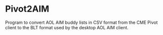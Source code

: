 Pivot2AIM
=========

Program to convert AOL AIM buddy lists in CSV format from the CME Pivot client to the BLT format used by the desktop AOL AIM client.
